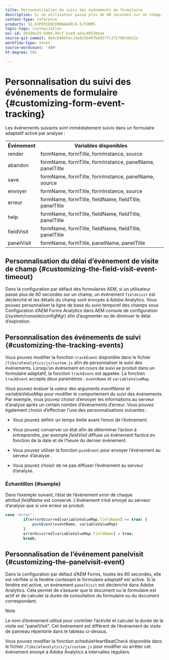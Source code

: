 ```yaml
---
title: Personnalisation du suivi des événements de formulaire
description: Si un utilisateur passe plus de 60 secondes sur un champ, un événement fieldvisit est déclenché et les détails du champ sont envoyés à Adobe SiteCatalyst.
content-type: reference
products: SG_EXPERIENCEMANAGER/6.5/FORMS
topic-tags: customization
exl-id: d0280a15-5d0d-49cf-bce9-ad1c40530eae
source-git-commit: 8b4cb4065ec14e813b49fb0d577c372790c9b21a
workflow-type: tm+mt
source-wordcount: '449'
ht-degree: 50%

---
```


# Personnalisation du suivi des événements de formulaire {#customizing-form-event-tracking}

Les événements suivants sont immédiatement suivis dans un formulaire adaptatif activé par analyse :

<table>
 <tbody>
  <tr>
   <th>Événement</th>
   <th>Variables disponibles</th>
  </tr>
  <tr>
   <td>render</td>
   <td>formName, formTitle, formInstance, source</td>
  </tr>
  <tr>
   <td>abandon</td>
   <td>formName, formTitle, formInstance, panelName, panelTitle</td>
  </tr>
  <tr>
   <td>save</td>
   <td>formName, formTitle, formInstance, panelName, source</td>
  </tr>
  <tr>
   <td>envoyer</td>
   <td>formName, formTitle, formInstance, source</td>
  </tr>
  <tr>
   <td>erreur</td>
   <td>formName, formTitle, fieldName, fieldTitle, panelTitle</td>
  </tr>
  <tr>
   <td>help</td>
   <td>formName, formTitle, fieldName, fieldTitle, panelTitle</td>
  </tr>
  <tr>
   <td>fieldVisit</td>
   <td>formName, formTitle, fieldName, fieldTitle, panelTitle<br /> </td>
  </tr>
  <tr>
   <td>panelVisit</td>
   <td>formName, formTitle, panelName, panelTitle</td>
  </tr>
 </tbody>
</table>

## Personnalisation du délai d’événement de visite de champ {#customizing-the-field-visit-event-timeout}

Dans la configuration par défaut des formulaires AEM, si un utilisateur passe plus de 60 secondes sur un champ, un événement `fieldvisit` est déclenché et les détails du champ sont envoyés à Adobe Analytics. Vous pouvez personnaliser la ligne de base du suivi temporel des champs sous Configuration d’AEM Forms Analytics dans AEM console de configuration (/system/console/configMgr) afin d’augmenter ou de diminuer le délai d’expiration.

## Personnalisation des événements de suivi {#customizing-the-tracking-events}

Vous pouvez modifier la fonction `trackEvent` disponible dans le fichier `/libs/afanalytics/js/custom.js` afin de personnaliser le suivi des événements. Lorsqu’un événement en cours de suivi se produit dans un formulaire adaptatif, la fonction `trackEvent` est appelée. La fonction `trackEvent` accepte deux paramètres : `eventName` et `variableValueMap`.

Vous pouvez évaluer la valeur des arguments *eventName* et *variableValueMap* pour modifier le comportement du suivi des événements. Par exemple, vous pouvez choisir d’envoyer les informations au serveur d’analyse après un certain nombre d’événements d’erreur. Vous pouvez également choisir d’effectuer l’une des personnalisations suivantes :

* Vous pouvez définir un temps limite avant l’envoi de l’événement.
* Vous pouvez conserver un état afin de déterminer l’action à entreprendre, par exemple *fieldVisit* diffuse un événement factice en fonction de la date et de l’heure du dernier événement.
* Vous pouvez utiliser la fonction `pushEvent` pour envoyer l’événement au serveur d’analyse *.*

* Vous pouvez choisir de ne pas diffuser l’événement au serveur d’analyse.

### Échantillon {#sample}

Dans l’exemple suivant, l’état de l’événement *error* de chaque attribut *fieldName* est conservé. L’événement n’est envoyé au serveur d’analyse que si une erreur se produit.

```javascript
case 'error':
        if(errorOccurred[variableValueMap.fieldName] == true) {
            pushEvent(eventName, variableValueMap)
        }
        errorOccurred[variableValueMap.fieldName] = true;
        break;
```

## Personnalisation de l’événement panelvisit {#customizing-the-panelvisit-event}

Dans la configuration par défaut d’AEM Forms, toutes les 60 secondes, elle est vérifiée si la fenêtre contenant le formulaire adaptatif est active. Si la fenêtre est active, un événement `panelVisit` est déclenché dans Adobe Analytics. Cela permet de s’assurer que le document ou le formulaire est actif et de calculer la durée de consultation du formulaire ou du document correspondant.

>[!NOTE]
>
>Le nom d’événement utilisé pour contrôler l’activité et calculer la durée de la visite est &quot;panelVisit&quot;. Cet événement est différent de l’événement de visite de panneau répertorié dans le tableau ci-dessus.

Vous pouvez modifier la fonction scheduleHeartBeatCheck disponible dans le fichier `/libs/afanalytics/js/custom.js` pour modifier ou arrêter cet événement envoyé à Adobe Analytics à intervalles réguliers.
